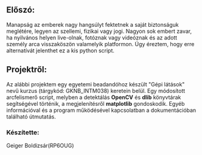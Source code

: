 ## Előszó:

Manapság az emberek nagy hangsúlyt fektetnek a saját biztonságuk meglétére, legyen az szellemi, fizikai vagy jogi. Nagyon sok embert zavar, ha nyilvános helyen live-olnak, fotóznak vagy videóznak és az adott személy arca visszaköszön valamelyik platformon.
Úgy éreztem, hogy erre alternatívát jelenthet ez a kis python script.

## Projektről:

Az alábbi projektem egy egyetemi beadandóhoz készült "Gépi látások" nevű kurzus (tárgykód: GKNB_INTM038) keretein belül. Egy módosított arcfelismerő script, melyben a detektálás **OpenCV** és **dlib** könyvtárak segítségével történik, a megjelenítésről **matplotlib** gondoskodik.
Egyéb információval és a program működésével kapcsolatban a dokumentációban található útmutatás.

### Készítette:

Geiger Boldizsár(RP6OUG)
